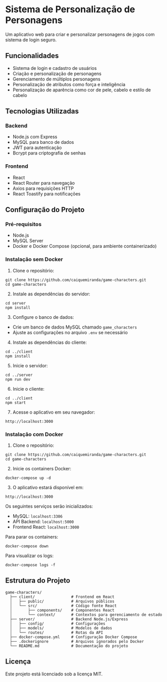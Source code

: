 # Sistema de Personalização de Personagens

Um aplicativo web para criar e personalizar personagens de jogos com sistema de login seguro.

## Funcionalidades

- Sistema de login e cadastro de usuários
- Criação e personalização de personagens
- Gerenciamento de múltiplos personagens
- Personalização de atributos como força e inteligência
- Personalização de aparência como cor de pele, cabelo e estilo de cabelo

## Tecnologias Utilizadas

### Backend
- Node.js com Express
- MySQL para banco de dados
- JWT para autenticação
- Bcrypt para criptografia de senhas

### Frontend
- React
- React Router para navegação
- Axios para requisições HTTP
- React Toastify para notificações

## Configuração do Projeto

### Pré-requisitos
- Node.js
- MySQL Server
- Docker e Docker Compose (opcional, para ambiente containerizado)

### Instalação sem Docker

1. Clone o repositório:
```
git clone https://github.com/caiquemiranda/game-characters.git
cd game-characters
```

2. Instale as dependências do servidor:
```
cd server
npm install
```

3. Configure o banco de dados:
- Crie um banco de dados MySQL chamado `game_characters`
- Ajuste as configurações no arquivo `.env` se necessário

4. Instale as dependências do cliente:
```
cd ../client
npm install
```

5. Inicie o servidor:
```
cd ../server
npm run dev
```

6. Inicie o cliente:
```
cd ../client
npm start
```

7. Acesse o aplicativo em seu navegador:
```
http://localhost:3000
```

### Instalação com Docker

1. Clone o repositório:
```
git clone https://github.com/caiquemiranda/game-characters.git
cd game-characters
```

2. Inicie os containers Docker:
```
docker-compose up -d
```

3. O aplicativo estará disponível em:
```
http://localhost:3000
```

Os seguintes serviços serão inicializados:
- MySQL: `localhost:3306`
- API Backend: `localhost:5000`
- Frontend React: `localhost:3000`

Para parar os containers:
```
docker-compose down
```

Para visualizar os logs:
```
docker-compose logs -f
```

## Estrutura do Projeto

```
game-characters/
  ├── client/                # Frontend em React
  │   ├── public/            # Arquivos públicos
  │   └── src/               # Código fonte React
  │       ├── components/    # Componentes React
  │       └── context/       # Contextos para gerenciamento de estado
  ├── server/                # Backend Node.js/Express
  │   ├── config/            # Configurações
  │   ├── models/            # Modelos de dados
  │   └── routes/            # Rotas da API
  ├── docker-compose.yml     # Configuração Docker Compose
  ├── .dockerignore          # Arquivos ignorados pelo Docker
  └── README.md              # Documentação do projeto
```

## Licença

Este projeto está licenciado sob a licença MIT.